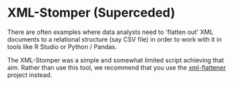 # XML-Stomper (Superceded)

There are often examples where data analysts need to 'flatten out' XML documents to a relational structure (say CSV file) in order to work with it in tools like R Studio or Python / Pandas. 

The XML-Stomper was a simple and somewhat limited script achieving that aim. Rather than use this tool, we recommend that you use the [xml-flattener](https://github.com/DevWorxCo/xml-flattener) project instead.


